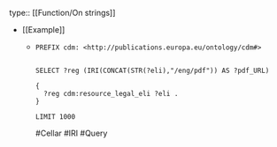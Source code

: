 type:: [[Function/On strings]]

- [[Example]]
	- ```sparql
	  PREFIX cdm: <http://publications.europa.eu/ontology/cdm#>
	  
	  
	  SELECT ?reg (IRI(CONCAT(STR(?eli),"/eng/pdf")) AS ?pdf_URL)
	  
	  {
	    ?reg cdm:resource_legal_eli ?eli .
	  }
	  
	  LIMIT 1000
	  ``` 
	  #Cellar #IRI #Query